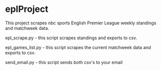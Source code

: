 # eplProject

This project scrapes nbc sports English Premier League weekly standings and matchweek data. 

epl_scrape.py - this script scrapes standings and exports to csv.

epl_games_list.py - this script scrapes the current matchweek data and exports to csv.

send_email.py - this script sends both csv's to your email
